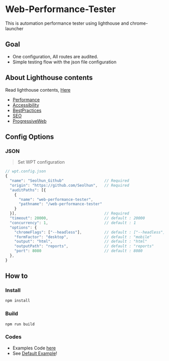 # Web-Performance-Tester

This is automation performance tester using lighthouse and chrome-launcher

## Goal

- One configuration, All routes are audited.
- Simple testing flow with the json file configuration

## About Lighthouse contents

Read lighthouse contents, [Here](https://developer.chrome.com/docs/lighthouse/overview/)

- [Performance](https://developer.chrome.com/docs/lighthouse/performance/)
- [Accessibility](https://developer.chrome.com/docs/lighthouse/accessibility/)
- [BestPractices](https://developer.chrome.com/docs/lighthouse/best-practices/)
- [SEO](https://developer.chrome.com/docs/lighthouse/seo/)
- [ProgressiveWeb](https://developer.chrome.com/docs/lighthouse/pwa/)

## Config Options

### JSON

> Set WPT configuration

```js
// wpt.config.json
{
  "name": "Seolhun_Github"                  // Required
  "origin": "https://github.com/Seolhun",   // Required
  "auditPaths": [{
    {
      "name": "web-performance-tester",
      "pathname": "/web-performance-tester"
    }
  }],                                       // Required                        
  "timeout": 20000,                         // default : 20000
  "concurrency": 1,                         // default : 1
  "options": {
    "chromeFlags": ["--headless"],          // default : ["--headless"]  - ["--show-paint-rects", "--headless", "--disable-gpu"]
    "formFactor": "desktop",                // default : "mobile"       - desktop, mobile
    "output": "html",                       // default : "html"         - json, html, csv
    "outputPath": "reports",                // default : "reports"
    "port": 8080                            // default : 8080
  },
}
```

## How to

### Install

```bash
npm install
```

### Build

```bash
npm run build
```

### Codes

- Examples Code [here](https://github.com/Seolhun/web-performance-tester/tree/master/examples)
- See [Default Example](https://github.com/Seolhun/web-performance-tester/tree/develop/examples/default)!
